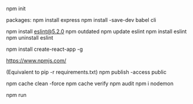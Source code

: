 npm init

packages:
npm install express
npm install -save-dev babel cli

npm install  eslint@5.2.0
npm outdated 
npm update eslint
npm install eslint
npm uninstall eslint

npm install create-react-app -g

https://www.npmjs.com/

(Equivalent to pip -r requirements.txt)
npm publish -access public

npm cache clean -force
npm cache verify
npm audit
npm i nodemon

npm run